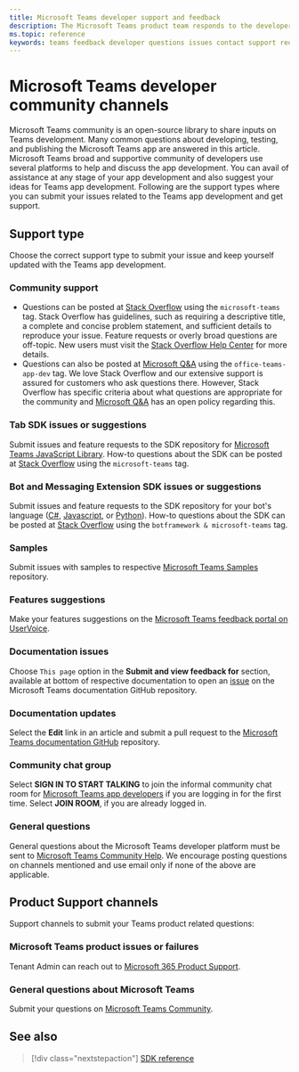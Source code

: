 ```yaml
---
title: Microsoft Teams developer support and feedback
description: The Microsoft Teams product team responds to the developer community across several feedback and support channels.
ms.topic: reference
keywords: teams feedback developer questions issues contact support request bugs contributions community discussions
---
```


# Microsoft Teams developer community channels

Microsoft Teams community is an open-source library to share inputs on Teams development. Many common questions about developing, testing, and publishing the Microsoft Teams app are answered in this article. Microsoft Teams broad and supportive community of developers use several platforms to help and discuss the app development. You can avail of assistance at any stage of your app development and also suggest your ideas for Teams app development. Following are the support types where you can submit your issues related to the Teams app development and get support.

## Support type

Choose the correct support type to submit your issue and keep yourself updated with the Teams app development.

### Community support

* Questions can be posted at [Stack Overflow](https://stackoverflow.com/questions/tagged/microsoft-teams) using the `microsoft-teams` tag.  Stack Overflow has guidelines, such as requiring a descriptive title, a complete and concise problem statement, and sufficient details to reproduce your issue. Feature requests or overly broad questions are off-topic. New users must visit the [Stack Overflow Help Center](https://stackoverflow.com/help/how-to-ask) for more details.
* Questions can also be posted at [Microsoft Q&A](/answers/topics/office-teams-app-dev.html) using the `office-teams-app-dev` tag. We love Stack Overflow and our extensive support is assured for customers who ask questions there. However, Stack Overflow has specific criteria about what questions are appropriate for the community and [Microsoft Q&A](/answers/topics/office-teams-app-dev.html) has an open policy regarding this. 

### Tab SDK issues or suggestions

Submit issues and feature requests to the SDK repository for [Microsoft Teams JavaScript Library](https://github.com/OfficeDev/microsoft-teams-library-js/issues). How-to questions about the SDK can be posted at [Stack Overflow](https://stackoverflow.com/questions/tagged/microsoft-teams) using the `microsoft-teams` tag. 

### Bot and Messaging Extension SDK issues or suggestions

Submit issues and feature requests to the SDK repository for your bot's language ([C#](https://github.com/Microsoft/botbuilder-dotnet/), [Javascript](https://github.com/Microsoft/botbuilder-js), or [Python](https://github.com/Microsoft/botbuilder-python)). How-to questions about the SDK can be posted at [Stack Overflow](https://stackoverflow.com/questions/tagged/botframework%20microsoft-teams) using the `botframework & microsoft-teams` tag.
 
### Samples

Submit issues with samples to respective [Microsoft Teams Samples](/microsoftteams/platform/tutorials/code-samples) repository.

### Features suggestions

Make your features suggestions on the [Microsoft Teams feedback portal on UserVoice](https://microsoftteams.uservoice.com/forums/555103-public-preview/category/182881-developer-platform).

### Documentation issues

Choose `This page` option in the **Submit and view feedback for** section, available at bottom of respective documentation to open an [issue](https://github.com/MicrosoftDocs/msteams-docs/issues) on the Microsoft Teams documentation GitHub repository.

### Documentation updates

Select the **Edit** link in an article and submit a pull request to the [Microsoft Teams documentation GitHub](https://github.com/MicrosoftDocs/msteams-docs) repository. 

### Community chat group

Select **SIGN IN TO START TALKING** to join the informal community chat room for [Microsoft Teams app developers](https://gitter.im/OfficeDev/MicrosoftTeamsAppDev) if you are logging in for the first time. Select **JOIN ROOM**, if you are already logged in.

### General questions

General questions about the Microsoft Teams developer platform must be sent to [Microsoft Teams Community Help](mailto:microsoftteamsdev@microsoft.com). We encourage posting questions on channels mentioned and use email only if none of the above are applicable.

## Product Support channels

Support channels to submit your Teams product related questions:

### Microsoft Teams product issues or failures

Tenant Admin can reach out to [Microsoft 365 Product Support](/microsoft-365/admin/contact-support-for-business-products).

### General questions about Microsoft Teams

Submit your questions on [Microsoft Teams Community](https://answers.microsoft.com/msteams/forum?sort=LastReplyDate&dir=Desc&tab=All&status=all&mod=&modAge=&advFil=&postedAfter=&postedBefore=&threadType=All&isFilterExpanded=false&page=1).

## See also

> [!div class="nextstepaction"]
> [SDK reference](https://docs.microsoft.com/javascript/api/overview/msteams-client?view=msteams-client-js-latest&preserve-view=true)

